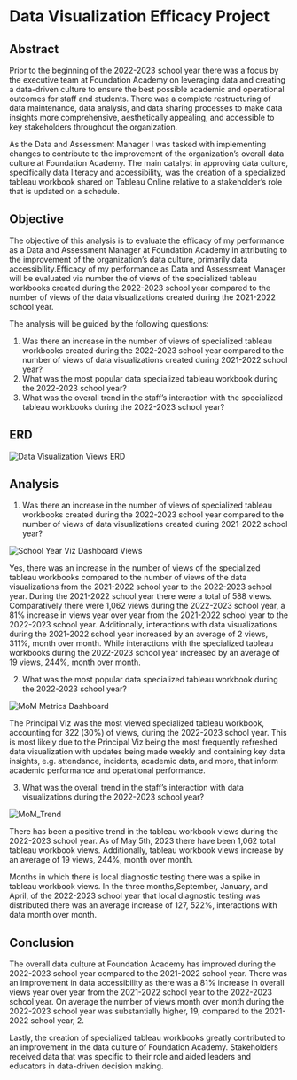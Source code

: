 # Data Visualization Efficacy Project

## Abstract 

Prior to the beginning of the 2022-2023 school year there was a focus by the executive team  at Foundation Academy on leveraging data and creating a data-driven culture to ensure the best possible academic and operational outcomes for staff and students. There was a complete restructuring of data maintenance, data analysis, and data sharing processes to make data insights more comprehensive, aesthetically appealing, and accessible to key stakeholders throughout the organization.

As the Data and Assessment Manager I was tasked with implementing changes to contribute to the improvement of the organization’s overall data culture at Foundation Academy. The main catalyst in approving data culture, specifically data literacy and accessibility, was the creation of a specialized tableau workbook shared on Tableau Online relative to a stakeholder’s role that is updated on a schedule.

## Objective

The objective of this analysis is to evaluate the efficacy of my performance as a Data and Assessment Manager at Foundation Academy in attributing to the improvement of the organization’s data culture, primarily data accessibility.Efficacy of my performance as Data and Assessment Manager will be evaluated via number the of views of the specialized tableau workbooks created during the 2022-2023 school year compared to the number of views of the data visualizations created during the 2021-2022 school year.

The analysis will be guided by the following questions:

1. Was there an increase in the number of views of specialized tableau workbooks created during the 2022-2023 school year compared to the number of views of data visualizations created during 2021-2022 school year?
2. What was the most popular data specialized tableau workbook during the 2022-2023 school year?
3. What was the overall trend in the staff’s interaction with the specialized tableau workbooks during the 2022-2023 school year?

## ERD

![Data Visualization Views ERD](https://github.com/Scipio94/Data-Visualization-Efficacy-Project/assets/112409778/d480e2a9-7192-4941-8002-23fffbc8ee28)

## Analysis

1. Was there an increase in the number of views of specialized tableau workbooks created during the 2022-2023 school year compared to the number of views of data visualizations created during 2021-2022 school year?

![School Year Viz Dashboard Views](https://github.com/Scipio94/Data-Visualization-Efficacy-Project/assets/112409778/77a87a01-a032-4c04-8e8e-8431d6a4f55f)

Yes, there was an increase in the number of views of the specialized tableau workbooks compared to the number of views of the data visualizations from the 2021-2022 school year to the 2022-2023 school year. During the 2021-2022 school year there were a total of 588 views. Comparatively there were 1,062 views during the 2022-2023 school year, a 81% increase in views year over year from the 2021-2022 school year to the 2022-2023 school year. Additionally, interactions with data visualizations during the 2021-2022 school year increased by an average of 2 views, 311%, month over month. While interactions with the specialized tableau workbooks during the 2022-2023 school year increased by an average of 19 views, 244%, month over month. 

2. What was the most popular data specialized tableau workbook during the 2022-2023 school year?

![MoM Metrics Dashboard](https://github.com/Scipio94/Data-Visualization-Efficacy-Project/assets/112409778/8b79560d-af05-47c4-a5b5-edd1d5abcbe9)

The Principal Viz was the most viewed specialized tableau workbook, accounting for 322 (30%) of views, during the 2022-2023 school year. This is most likely due to the Principal Viz being the most frequently refreshed data visualization with updates being made weekly and containing key data insights, e.g. attendance, incidents, academic data, and more, that inform academic performance and operational performance. 

3. What was the overall trend in the staff’s interaction with data visualizations during the 2022-2023 school year?

![MoM_Trend](https://github.com/Scipio94/Data-Visualization-Efficacy-Project/assets/112409778/66d7b368-b2f6-415e-a0a9-d684e66c2299)

There has been a positive trend in the tableau workbook views during the 2022-2023 school year. As of May 5th, 2023 there have been 1,062 total tableau workbook views. Additionally, tableau workbook views increase by an average of 19 views, 244%, month over month. 

Months in which there is local diagnostic testing there was a spike in tableau workbook views. In the three months,September, January, and April, of the 2022-2023 school year that local diagnostic testing was distributed there was an average increase of 127, 522%, interactions with data month over month.

## Conclusion

The overall data culture at Foundation Academy has improved during the 2022-2023 school year compared to the 2021-2022 school year. There was an improvement in data accessibility as there was a 81% increase in overall views year over year from the 2021-2022 school year to the 2022-2023 school year. On average the number of views month over month during the 2022-2023 school year was substantially higher, 19, compared to the 2021-2022 school year, 2. 

Lastly, the creation of specialized tableau workbooks greatly contributed to an improvement in the data culture of Foundation Academy. Stakeholders received data that was specific to their role and aided leaders and educators in data-driven decision making.







